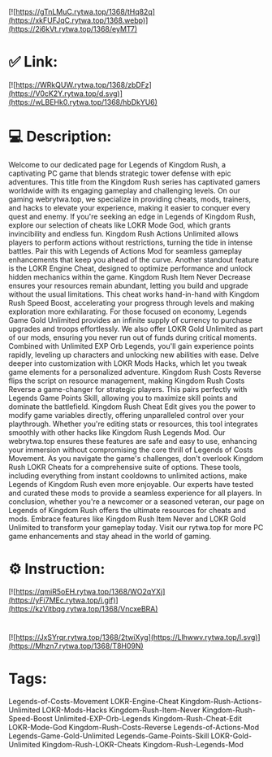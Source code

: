 [![https://gTnLMuC.rytwa.top/1368/tHq82q](https://xkFUFJqC.rytwa.top/1368.webp)](https://2i6kVt.rytwa.top/1368/eyMT7)
# ✅ Link:
[![https://WRkQUW.rytwa.top/1368/zbDFz](https://V0cK2Y.rytwa.top/d.svg)](https://wLBEHk0.rytwa.top/1368/hbDkYU6)
# 💻 Description:
Welcome to our dedicated page for Legends of Kingdom Rush, a captivating PC game that blends strategic tower defense with epic adventures. This title from the Kingdom Rush series has captivated gamers worldwide with its engaging gameplay and challenging levels. On our gaming webrytwa.top, we specialize in providing cheats, mods, trainers, and hacks to elevate your experience, making it easier to conquer every quest and enemy.
If you're seeking an edge in Legends of Kingdom Rush, explore our selection of cheats like LOKR Mode God, which grants invincibility and endless fun. Kingdom Rush Actions Unlimited allows players to perform actions without restrictions, turning the tide in intense battles. Pair this with Legends of Actions Mod for seamless gameplay enhancements that keep you ahead of the curve.
Another standout feature is the LOKR Engine Cheat, designed to optimize performance and unlock hidden mechanics within the game. Kingdom Rush Item Never Decrease ensures your resources remain abundant, letting you build and upgrade without the usual limitations. This cheat works hand-in-hand with Kingdom Rush Speed Boost, accelerating your progress through levels and making exploration more exhilarating.
For those focused on economy, Legends Game Gold Unlimited provides an infinite supply of currency to purchase upgrades and troops effortlessly. We also offer LOKR Gold Unlimited as part of our mods, ensuring you never run out of funds during critical moments. Combined with Unlimited EXP Orb Legends, you'll gain experience points rapidly, leveling up characters and unlocking new abilities with ease.
Delve deeper into customization with LOKR Mods Hacks, which let you tweak game elements for a personalized adventure. Kingdom Rush Costs Reverse flips the script on resource management, making Kingdom Rush Costs Reverse a game-changer for strategic players. This pairs perfectly with Legends Game Points Skill, allowing you to maximize skill points and dominate the battlefield.
Kingdom Rush Cheat Edit gives you the power to modify game variables directly, offering unparalleled control over your playthrough. Whether you're editing stats or resources, this tool integrates smoothly with other hacks like Kingdom Rush Legends Mod. Our webrytwa.top ensures these features are safe and easy to use, enhancing your immersion without compromising the core thrill of Legends of Costs Movement.
As you navigate the game's challenges, don't overlook Kingdom Rush LOKR Cheats for a comprehensive suite of options. These tools, including everything from instant cooldowns to unlimited actions, make Legends of Kingdom Rush even more enjoyable. Our experts have tested and curated these mods to provide a seamless experience for all players.
In conclusion, whether you're a newcomer or a seasoned veteran, our page on Legends of Kingdom Rush offers the ultimate resources for cheats and mods. Embrace features like Kingdom Rush Item Never and LOKR Gold Unlimited to transform your gameplay today. Visit our rytwa.top for more PC game enhancements and stay ahead in the world of gaming.

# ⚙️ Instruction:
[![https://qmiR5oEH.rytwa.top/1368/WO2qYXj](https://yFi7MEc.rytwa.top/i.gif)](https://kzVitbqg.rytwa.top/1368/VncxeBRA)
#
[![https://JxSYrqr.rytwa.top/1368/2twiXyg](https://Llhwwv.rytwa.top/l.svg)](https://Mhzn7.rytwa.top/1368/T8H09N)
# Tags:
Legends-of-Costs-Movement LOKR-Engine-Cheat Kingdom-Rush-Actions-Unlimited LOKR-Mods-Hacks Kingdom-Rush-Item-Never Kingdom-Rush-Speed-Boost Unlimited-EXP-Orb-Legends Kingdom-Rush-Cheat-Edit LOKR-Mode-God Kingdom-Rush-Costs-Reverse Legends-of-Actions-Mod Legends-Game-Gold-Unlimited Legends-Game-Points-Skill LOKR-Gold-Unlimited Kingdom-Rush-LOKR-Cheats Kingdom-Rush-Legends-Mod






